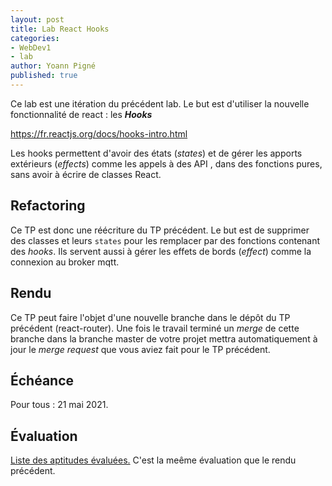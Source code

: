 ```yaml
---
layout: post
title: Lab React Hooks
categories:
- WebDev1
- lab
author: Yoann Pigné
published: true
---
```


Ce lab est une itération du précédent lab. Le but est d'utiliser la nouvelle fonctionnalité de react : les ***Hooks***

<https://fr.reactjs.org/docs/hooks-intro.html>


Les hooks permettent d'avoir des états (*states*) et de gérer les apports extérieurs (*effects*) comme les appels à des API , dans des fonctions pures, sans avoir à écrire de classes React. 

## Refactoring

Ce TP est donc une réécriture du TP précédent. Le but est de supprimer des classes et leurs `states` pour les remplacer par des fonctions contenant des *hooks*. Ils servent aussi à gérer les effets de bords (*effect*) comme la connexion au broker mqtt. 

## Rendu

Ce TP peut faire l'objet d'une nouvelle branche dans le dépôt du TP précédent (react-router). Une fois le travail terminé un *merge* de cette branche dans la branche master de votre projet mettra automatiquement à jour le *merge request* que vous aviez fait pour le TP précédent. 


## Échéance

Pour tous : 21 mai 2021.


## Évaluation

[Liste des aptitudes évaluées.](/teaching/WebDev1#react--reactrouter--redux) C'est la meême évaluation que le rendu précédent. 

